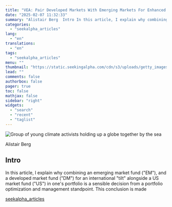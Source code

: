 ```yaml
---
title: "VEA: Pair Developed Markets With Emerging Markets For Enhanced Risk Adjusted Returns"
date: "2025-02-07 11:32:33"
summary: "Alistair Berg  Intro In this article, I explain why combining an emerging market fund (\"EM\"), and a developed market fund (\"DM\") for an international \"tilt\" alongside a US market fund (\"US\") in one's portfolio is a sensible decision from a portfolio optimization and management standpoint. This conclusion is made"
categories:
  - "seekalpha_articles"
lang:
  - "en"
translations:
  - "en"
tags:
  - "seekalpha_articles"
menu: ""
thumbnail: "https://static.seekingalpha.com/cdn/s3/uploads/getty_images/1567445633/image_1567445633.jpg"
lead: ""
comments: false
authorbox: false
pager: true
toc: false
mathjax: false
sidebar: "right"
widgets:
  - "search"
  - "recent"
  - "taglist"
---
```


![Group of young climate activists holding up a globe together by the sea](https://static.seekingalpha.com/cdn/s3/uploads/getty_images/1567445633/image_1567445633.jpg?io=getty-c-w750) 



Alistair Berg





Intro
-----

In this article, I explain why combining an emerging market fund ("EM"), and a developed market fund ("DM") for an international "tilt" alongside a US market fund ("US") in one's portfolio is a sensible decision from a portfolio optimization and management standpoint. This conclusion is made

[seekalpha_articles](https://seekingalpha.com/article/4755953-vea-pair-developed-markets-with-emerging-markets-for-enhanced-risk-adjusted-returns)
